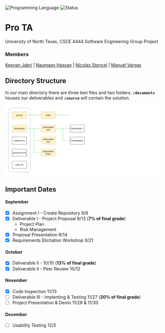 <!-- using shields.io for status buttons -->
![Programming Language](https://img.shields.io/badge/Language-Javascript-blue.svg)
![Status](https://img.shields.io/badge/Version-0.2.86-brightgreen.svg)


# Pro TA
University of North Texas, CSCE 4444 Software Engineering Group Project

### Members
[Keenan Jabri](#) | [Naumaan Hassan](#) | [Nicolas Stencel](#) | [Manuel Vargas](#)

## Directory Structure
In our main directory there are three text files and two folders. **`/documents`** houses our deliverables and **`/source`** will contain the solution.

![directory structure](source/build/git/img/directory_structure.png)

## Important Dates
#### September
- [x] Assignment I - Create Repository 9/6
- [x] Deliverable I - Project Proposal 9/13 (**7% of final grade**)
   - Project Plan
   - Risk Management
- [x] Proposal Presentation 9/14
- [x] Requirements Elicitation Workshop 9/21

#### October
- [x] Deliverable II - 10/10 (**13% of final grade**)
- [x] Deliverable II - Peer Review 10/12

#### November
- [x] Code Inspection 11/13
- [ ] Deliverable III - Implenting & Testing 11/27 (**20% of final grade**)
- [ ] Project Presentation & Demo 11/28 & 11/30

#### December
- [ ] Usability Testing 12/5